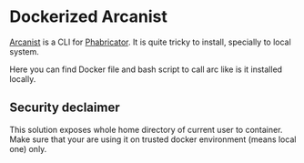 Dockerized Arcanist
===================

[Arcanist](https://github.com/phacility/arcanist) is a CLI for [Phabricator](https://www.phacility.com/phabricator/).
It is quite tricky to install, specially to local system.

Here you can find Docker file and bash script to call arc like is it installed locally.

Security declaimer
------------------
This solution exposes whole home directory of current user to container.
Make sure that your are using it on trusted docker environment (means local one) only.
